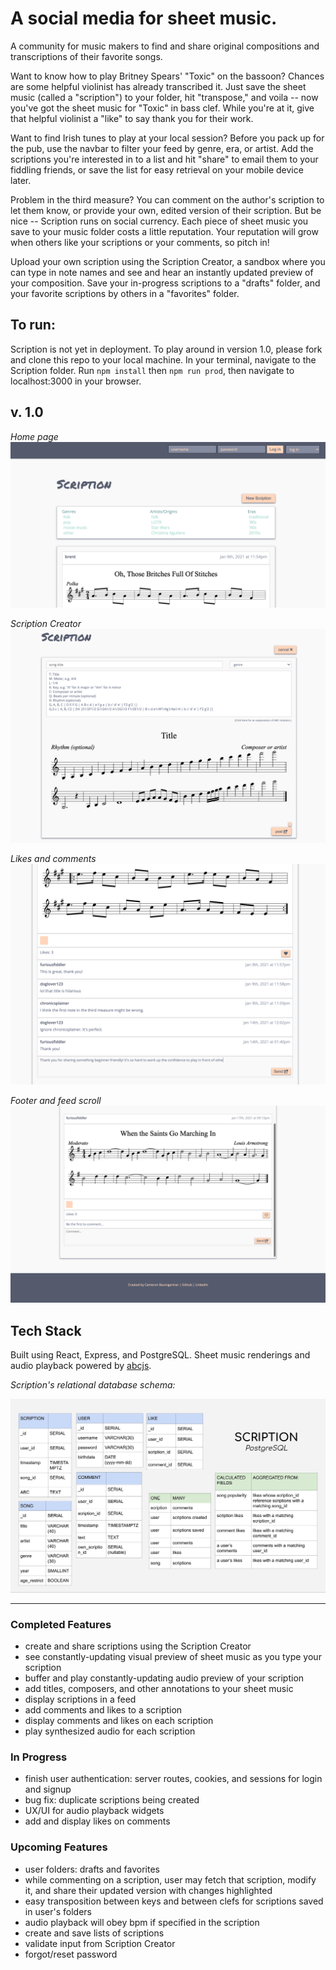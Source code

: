 # A social media for sheet music.

A community for music makers to find and share original compositions and transcriptions of their favorite songs. 

Want to know how to play Britney Spears' "Toxic" on the bassoon? Chances are some helpful violinist has already transcribed it. Just save the sheet music (called a "scription") to your folder, hit "transpose," and voila -- now you've got the sheet music for "Toxic" in bass clef. While you're at it, give that helpful violinist a "like" to say thank you for their work.

Want to find Irish tunes to play at your local session? Before you pack up for the pub, use the navbar to filter your feed by genre, era, or artist. Add the scriptions you're interested in to a list and hit "share" to email them to your fiddling friends, or save the list for easy retrieval on your mobile device later.

Problem in the third measure? You can comment on the author's scription to let them know, or provide your own, edited version of their scription. But be nice -- Scription runs on social currency. Each piece of sheet music you save to your music folder costs a little reputation. Your reputation will grow when others like your scriptions or your comments, so pitch in!

Upload your own scription using the Scription Creator, a sandbox where you can type in note names and see and hear an instantly updated preview of your composition. Save your in-progress scriptions to a "drafts" folder, and your favorite scriptions by others in a "favorites" folder. 

## To run:

Scription is not yet in deployment. To play around in version 1.0, please fork and clone this repo to your local machine. In your terminal, navigate to the Scription folder. Run `npm install` then `npm run prod`, then navigate to localhost:3000 in your browser. 

## v. 1.0
*Home page*
![scription home page screenshot](public/assets/v.1.0header.png "Scription home page")

*Scription Creator*
![scription creator screenshot](public/assets/v.1.0scriptioncreator.png "Scription Creator")

*Likes and comments*
![scription likes and comments screenshot](public/assets/v.1.0likescomments.png "Likes and comments")

*Footer and feed scroll*
![scription footer and feed scroll screenshot](public/assets/v.1.0footer.png "Footer and feed scroll")


## Tech Stack

Built using React, Express, and PostgreSQL. Sheet music renderings and audio playback powered by [abcjs](https://github.com/paulrosen/abcjs).

*Scription's relational database schema:*

![scription relational database schema](public/assets/postgresql-schema.jpg "Scription's Postgres schema")

---

### Completed Features

- create and share scriptions using the Scription Creator
- see constantly-updating visual preview of sheet music as you type your scription
- buffer and play constantly-updating audio preview of your scription
- add titles, composers, and other annotations to your sheet music
- display scriptions in a feed
- add comments and likes to a scription
- display comments and likes on each scription
- play synthesized audio for each scription

### In Progress

- finish user authentication: server routes, cookies, and sessions for login and signup 
- bug fix: duplicate scriptions being created
- UX/UI for audio playback widgets
- add and display likes on comments

### Upcoming Features

- user folders: drafts and favorites
- while commenting on a scription, user may fetch that scription, modify it, and share their updated version with changes highlighted
- easy transposition between keys and between clefs for scriptions saved in user's folders
- audio playback will obey bpm if specified in the scription
- create and save lists of scriptions
- validate input from Scription Creator
- forgot/reset password
